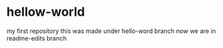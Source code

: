 # hellow-world
my first repository
this was made under hello-word branch
now we are in readme-edits branch
